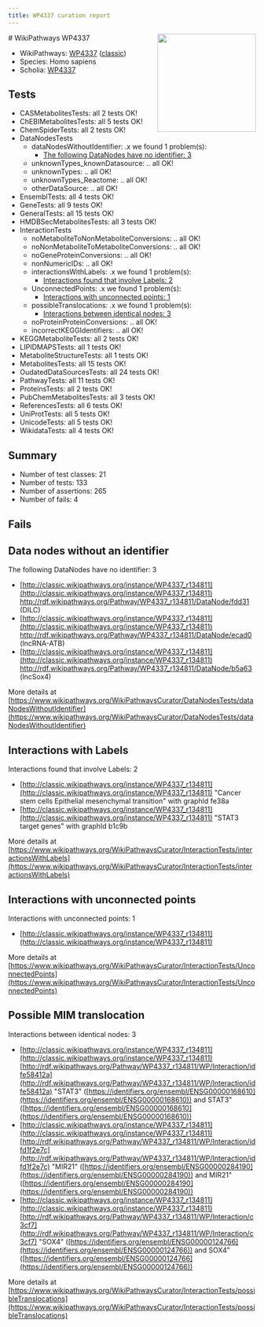 ```yaml
---
title: WP4337 curation report
---
```


<img style="float: right; width: 200px" src="https://upload.wikimedia.org/wikipedia/commons/thumb/8/83/Wplogo_with_text_500.png/640px-Wplogo_with_text_500.png" />
# WikiPathways WP4337

* WikiPathways: [WP4337](https://wikipathways.org/pathways/WP4337) ([classic](https://classic.wikipathways.org/instance/WP4337))
* Species: Homo sapiens
* Scholia: [WP4337](https://scholia.toolforge.org/wikipathways/WP4337)
## Tests
* CASMetabolitesTests: all 2 tests OK!
* ChEBIMetabolitesTests: all 5 tests OK!
* ChemSpiderTests: all 2 tests OK!
* DataNodesTests
    * dataNodesWithoutIdentifier: .x we found 1 problem(s):
        * [The following DataNodes have no identifier: 3](#d2d32fa2)
    * unknownTypes_knownDatasource: .. all OK!
    * unknownTypes: .. all OK!
    * unknownTypes_Reactome: .. all OK!
    * otherDataSource: .. all OK!
* EnsemblTests: all 4 tests OK!
* GeneTests: all 9 tests OK!
* GeneralTests: all 15 tests OK!
* HMDBSecMetabolitesTests: all 3 tests OK!
* InteractionTests
    * noMetaboliteToNonMetaboliteConversions: .. all OK!
    * noNonMetaboliteToMetaboliteConversions: .. all OK!
    * noGeneProteinConversions: .. all OK!
    * nonNumericIDs: .. all OK!
    * interactionsWithLabels: .x we found 1 problem(s):
        * [Interactions found that involve Labels: 2](#630d2679)
    * UnconnectedPoints: .x we found 1 problem(s):
        * [Interactions with unconnected points: 1](#35a61ad9)
    * possibleTranslocations: .x we found 1 problem(s):
        * [Interactions between identical nodes: 3](#1c118208)
    * noProteinProteinConversions: .. all OK!
    * incorrectKEGGIdentifiers: .. all OK!
* KEGGMetaboliteTests: all 2 tests OK!
* LIPIDMAPSTests: all 1 tests OK!
* MetaboliteStructureTests: all 1 tests OK!
* MetabolitesTests: all 15 tests OK!
* OudatedDataSourcesTests: all 24 tests OK!
* PathwayTests: all 11 tests OK!
* ProteinsTests: all 2 tests OK!
* PubChemMetabolitesTests: all 3 tests OK!
* ReferencesTests: all 6 tests OK!
* UniProtTests: all 5 tests OK!
* UnicodeTests: all 5 tests OK!
* WikidataTests: all 4 tests OK!


## Summary

* Number of test classes: 21
* Number of tests: 133
* Number of assertions: 265
* Number of fails: 4

## Fails

<a name="d2d32fa2" />

## Data nodes without an identifier

The following DataNodes have no identifier: 3

* [http://classic.wikipathways.org/instance/WP4337_r134811](http://classic.wikipathways.org/instance/WP4337_r134811) http://rdf.wikipathways.org/Pathway/WP4337_r134811/DataNode/fdd31 (DILC)
* [http://classic.wikipathways.org/instance/WP4337_r134811](http://classic.wikipathways.org/instance/WP4337_r134811) http://rdf.wikipathways.org/Pathway/WP4337_r134811/DataNode/ecad0 (lncRNA-ATB)
* [http://classic.wikipathways.org/instance/WP4337_r134811](http://classic.wikipathways.org/instance/WP4337_r134811) http://rdf.wikipathways.org/Pathway/WP4337_r134811/DataNode/b5a63 (lncSox4)


More details at [https://www.wikipathways.org/WikiPathwaysCurator/DataNodesTests/dataNodesWithoutIdentifier](https://www.wikipathways.org/WikiPathwaysCurator/DataNodesTests/dataNodesWithoutIdentifier)

<a name="630d2679" />

## Interactions with Labels

Interactions found that involve Labels: 2

* [http://classic.wikipathways.org/instance/WP4337_r134811](http://classic.wikipathways.org/instance/WP4337_r134811) "Cancer stem cells
Epithelial mesenchymal transition" with graphId fe38a
* [http://classic.wikipathways.org/instance/WP4337_r134811](http://classic.wikipathways.org/instance/WP4337_r134811) "STAT3 target genes" with graphId b1c9b


More details at [https://www.wikipathways.org/WikiPathwaysCurator/InteractionTests/interactionsWithLabels](https://www.wikipathways.org/WikiPathwaysCurator/InteractionTests/interactionsWithLabels)

<a name="35a61ad9" />

## Interactions with unconnected points

Interactions with unconnected points: 1

* [http://classic.wikipathways.org/instance/WP4337_r134811](http://classic.wikipathways.org/instance/WP4337_r134811)


More details at [https://www.wikipathways.org/WikiPathwaysCurator/InteractionTests/UnconnectedPoints](https://www.wikipathways.org/WikiPathwaysCurator/InteractionTests/UnconnectedPoints)

<a name="1c118208" />

## Possible MIM translocation

Interactions between identical nodes: 3

* [http://classic.wikipathways.org/instance/WP4337_r134811](http://classic.wikipathways.org/instance/WP4337_r134811) [http://rdf.wikipathways.org/Pathway/WP4337_r134811/WP/Interaction/idfe58412a](http://rdf.wikipathways.org/Pathway/WP4337_r134811/WP/Interaction/idfe58412a) "STAT3" ([https://identifiers.org/ensembl/ENSG00000168610](https://identifiers.org/ensembl/ENSG00000168610)) and 
STAT3" ([https://identifiers.org/ensembl/ENSG00000168610](https://identifiers.org/ensembl/ENSG00000168610))
* [http://classic.wikipathways.org/instance/WP4337_r134811](http://classic.wikipathways.org/instance/WP4337_r134811) [http://rdf.wikipathways.org/Pathway/WP4337_r134811/WP/Interaction/idfd1f2e7c](http://rdf.wikipathways.org/Pathway/WP4337_r134811/WP/Interaction/idfd1f2e7c) "MIR21" ([https://identifiers.org/ensembl/ENSG00000284190](https://identifiers.org/ensembl/ENSG00000284190)) and 
MIR21" ([https://identifiers.org/ensembl/ENSG00000284190](https://identifiers.org/ensembl/ENSG00000284190))
* [http://classic.wikipathways.org/instance/WP4337_r134811](http://classic.wikipathways.org/instance/WP4337_r134811) [http://rdf.wikipathways.org/Pathway/WP4337_r134811/WP/Interaction/c3cf7](http://rdf.wikipathways.org/Pathway/WP4337_r134811/WP/Interaction/c3cf7) "SOX4" ([https://identifiers.org/ensembl/ENSG00000124766](https://identifiers.org/ensembl/ENSG00000124766)) and 
SOX4" ([https://identifiers.org/ensembl/ENSG00000124766](https://identifiers.org/ensembl/ENSG00000124766))


More details at [https://www.wikipathways.org/WikiPathwaysCurator/InteractionTests/possibleTranslocations](https://www.wikipathways.org/WikiPathwaysCurator/InteractionTests/possibleTranslocations)

